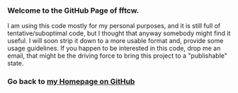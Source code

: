 ### Welcome to the GitHub Page of fftcw.
I am using this code mostly for my personal purposes, and it is still full of tentative/suboptimal code, but I thought that anyway somebody might find it useful. I will soon strip it down to a more usable format and, provide some usage guidelines. If you happen to be interested in this code, drop me an email, that might be the driving force to bring this project to a "publishable" state.

### Go back to [my Homepage on GitHub](http://marcello-sega.github.io/)
